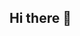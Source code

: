 ## Hi there 👋

<!--
**GodNowoon/GodNowoon** is a ✨ _special_ ✨ repository because its `README.md` (this file) appears on your GitHub profile.
# 안녕하십니까
## 처음부터 시작해서 바꾸겠습니다
### Comming soon...

Here are some ideas to get you started:

- 🔭 I’m currently working on ...
- 🌱 I’m currently learning ...
- 👯 I’m looking to collaborate on ...
- 🤔 I’m looking for help with ...
- 💬 Ask me about ...
- 📫 How to reach me: ...
- 😄 Pronouns: ...
- ⚡ Fun fact: ...
-->
